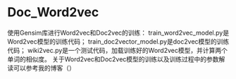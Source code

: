 # Doc_Word2vec
使用Gensim库进行Word2vec和Doc2vec的训练：
train_word2vec_model.py是Word2vec模型的训练代码；
train_doc2vector_model.py是doc2vec模型的训练代码；
wiki2vec.py是一个测试代码，加载训练好的Word2vec模型，并计算两个单词的相似度。
关于Word2vec和Doc2vec模型的训练以及训练过程中的参数解读可以参考我的博客（）
